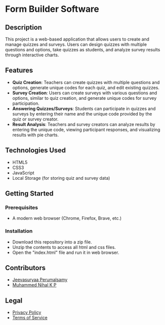 # Form Builder Software

## Description
This project is a web-based application that allows users to create and manage quizzes and surveys. Users can design quizzes with multiple questions and options, take quizzes as students, and analyze survey results through interactive charts.

## Features
- **Quiz Creation**: Teachers can create quizzes with multiple questions and options, generate unique codes for each quiz, and edit existing quizzes.
- **Survey Creation**: Users can create surveys with various questions and options, similar to quiz creation, and generate unique codes for survey participation.
- **Answering Quizzes/Surveys**: Students can participate in quizzes and surveys by entering their name and the unique code provided by the quiz or survey creator.
- **Result Analysis**: Teachers and survey creators can analyze results by entering the unique code, viewing participant responses, and visualizing results with pie charts.
  
## Technologies Used
- HTML5
- CSS3
- JavaScript
- Local Storage (for storing quiz and survey data)

## Getting Started

### Prerequisites
- A modern web browser (Chrome, Firefox, Brave, etc.)
  
### Installation
- Download this repository into a zip file.
- Unzip the contents to access all html and css files.
- Open the "index.html" file and run it in web browser.

## Contributors
- [Jeevasuryaa Perumalsamy](https://github.com/Jeevasuryaa)
- [Muhammed Nihal K P](https://github.com/mnihal32)

## Legal
- [Privacy Policy](privacy-policy.txt)
- [Terms of Service](terms-of-service.txt)
